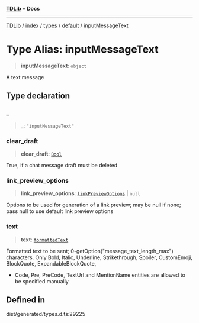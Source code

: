 [**TDLib**](../../../../../../README.md) • **Docs**

***

[TDLib](../../../../../../modules.md) / [index](../../../../../README.md) / [types](../../../README.md) / [default](../README.md) / inputMessageText

# Type Alias: inputMessageText

> **inputMessageText**: `object`

A text message

## Type declaration

### \_

> **\_**: `"inputMessageText"`

### clear\_draft

> **clear\_draft**: [`Bool`](Bool.md)

True, if a chat message draft must be deleted

### link\_preview\_options

> **link\_preview\_options**: [`linkPreviewOptions`](linkPreviewOptions-1.md) \| `null`

Options to be used for generation of a link preview; may be null if none; pass null to use default link preview options

### text

> **text**: [`formattedText`](formattedText-1.md)

Formatted text to be sent; 0-getOption("message_text_length_max") characters. Only Bold, Italic, Underline, Strikethrough, Spoiler, CustomEmoji, BlockQuote, ExpandableBlockQuote,

- Code, Pre, PreCode, TextUrl and MentionName entities are allowed to be specified manually

## Defined in

dist/generated/types.d.ts:29225
